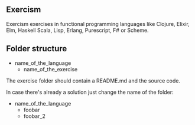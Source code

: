 ## Exercism
Exercism exercises in functional programming languages like Clojure, Elixir, Elm, Haskell Scala, Lisp, Erlang, Purescript, F# or Scheme.

## Folder structure

* name_of_the_language
    * name_of_the_exercise

The exercise folder should contain a README.md and the source code.

In case there's already a solution just change the name of the folder:

* name_of_the_language
    * foobar
    * foobar_2
